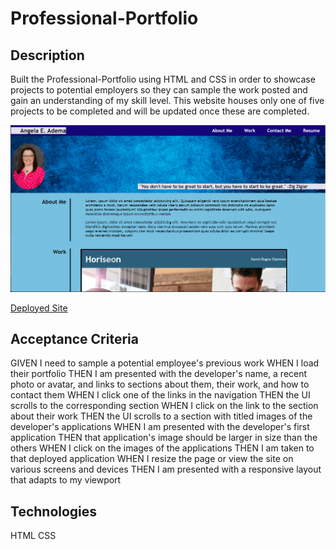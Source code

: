 # Professional-Portfolio

## Description
Built the Professional-Portfolio using HTML and CSS in order to showcase projects to potential employers so they can sample the work posted and gain an understanding of my skill level. This website houses only one of five projects to be completed and will be updated once these are completed.

![Portfolio Screen Shot](./assets/images/UpdatedpageSS.png)

[Deployed Site](https://angi-adema.github.io/Professional-Portfolio)

## Acceptance Criteria
GIVEN I need to sample a potential employee's previous work
WHEN I load their portfolio
THEN I am presented with the developer's name, a recent photo or avatar, and links to sections about them, their work, and how to contact them
WHEN I click one of the links in the navigation
THEN the UI scrolls to the corresponding section
WHEN I click on the link to the section about their work
THEN the UI scrolls to a section with titled images of the developer's applications
WHEN I am presented with the developer's first application
THEN that application's image should be larger in size than the others
WHEN I click on the images of the applications
THEN I am taken to that deployed application
WHEN I resize the page or view the site on various screens and devices
THEN I am presented with a responsive layout that adapts to my viewport

## Technologies

HTML
CSS



